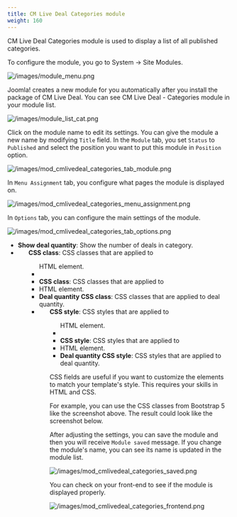 ```yaml
---
title: CM Live Deal Categories module
weight: 160
---
```

CM Live Deal Categories module is used to display a list of all published categories.

To configure the module, you go to System -> Site Modules.

![/images/module_menu.png](/images/module_menu.png)

Joomla! creates a new module for you automatically after you install the package of CM Live Deal. You can see CM Live Deal - Categories module in your module list.

![/images/module_list_cat.png](/images/module_list_cat.png)

Click on the module name to edit its settings. You can give the module a new name by modifying `Title` field. In the `Module` tab, you set `Status` to `Published` and select the position you want to put this module in `Position` option.

![/images/mod_cmlivedeal_categories_tab_module.png](/images/mod_cmlivedeal_categories_tab_module.png)

In `Menu Assignment` tab, you configure what pages the module is displayed on.

![/images/mod_cmlivedeal_categories_menu_assignment.png](/images/mod_cmlivedeal_categories_menu_assignment.png)

In `Options` tab, you can configure the main settings of the module.

![/images/mod_cmlivedeal_categories_tab_options.png](/images/mod_cmlivedeal_categories_tab_options.png)

*   **Show deal quantity**: Show the number of deals in category.
*   **<ul> CSS class**: CSS classes that are applied to <ul> HTML element.
*   **<li> CSS class**: CSS classes that are applied to <li> HTML element.
*   **Deal quantity CSS class**: CSS classes that are applied to deal quantity.
*   **<ul> CSS style**: CSS styles that are applied to <ul> HTML element.
*   **<li> CSS style**: CSS styles that are applied to <li> HTML element.
*   **Deal quantity CSS style**: CSS styles that are applied to deal quantity.

CSS fields are useful if you want to customize the elements to match your template's style. This requires your skills in HTML and CSS.

For example, you can use the CSS classes from Bootstrap 5 like the screenshot above. The result could look like the screenshot below.

After adjusting the settings, you can save the module and then you will receive `Module saved` message. If you change the module's name, you can see its name is updated in the module list.

![/images/mod_cmlivedeal_categories_saved.png](/images/mod_cmlivedeal_categories_saved.png)

You can check on your front-end to see if the module is displayed properly.

![/images/mod_cmlivedeal_categories_frontend.png](/images/mod_cmlivedeal_categories_frontend.png)